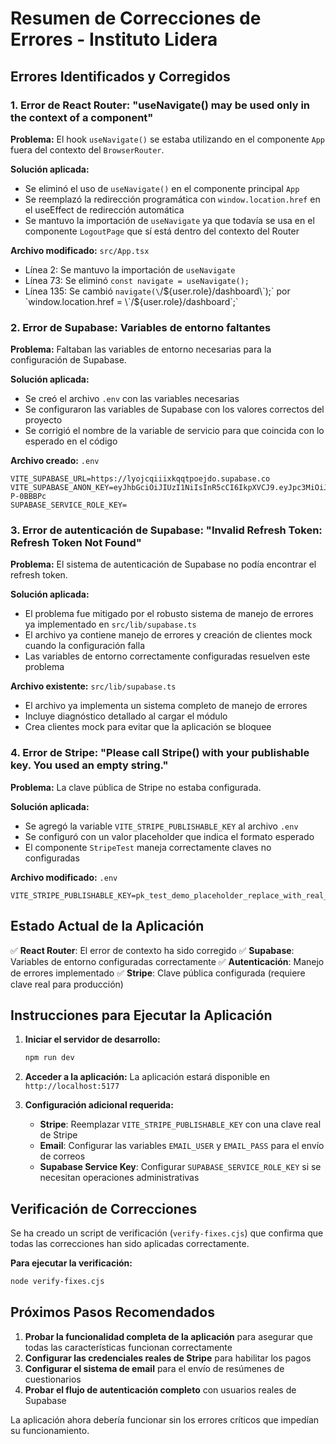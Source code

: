 # Resumen de Correcciones de Errores - Instituto Lidera

## Errores Identificados y Corregidos

### 1. Error de React Router: "useNavigate() may be used only in the context of a <Router> component"

**Problema:** El hook `useNavigate()` se estaba utilizando en el componente `App` fuera del contexto del `BrowserRouter`.

**Solución aplicada:**
- Se eliminó el uso de `useNavigate()` en el componente principal `App`
- Se reemplazó la redirección programática con `window.location.href` en el useEffect de redirección automática
- Se mantuvo la importación de `useNavigate` ya que todavía se usa en el componente `LogoutPage` que sí está dentro del contexto del Router

**Archivo modificado:** `src/App.tsx`
- Línea 2: Se mantuvo la importación de `useNavigate`
- Línea 73: Se eliminó `const navigate = useNavigate();`
- Línea 135: Se cambió `navigate(\`/${user.role}/dashboard\`);` por `window.location.href = \`/${user.role}/dashboard\`;`

### 2. Error de Supabase: Variables de entorno faltantes

**Problema:** Faltaban las variables de entorno necesarias para la configuración de Supabase.

**Solución aplicada:**
- Se creó el archivo `.env` con las variables necesarias
- Se configuraron las variables de Supabase con los valores correctos del proyecto
- Se corrigió el nombre de la variable de servicio para que coincida con lo esperado en el código

**Archivo creado:** `.env`
```
VITE_SUPABASE_URL=https://lyojcqiiixkqqtpoejdo.supabase.co
VITE_SUPABASE_ANON_KEY=eyJhbGciOiJIUzI1NiIsInR5cCI6IkpXVCJ9.eyJpc3MiOiJzdXBhYmFzZSIsInJlZiI6Imx5b2pjcWlpaXhrcXF0cG9lamRvIiwicm9sZSI6ImFub24iLCJpYXQiOjE3NDc0OTgwMzAsImV4cCI6MjA2MzA3NDAzMH0._7ODHgTZbdP_k3PjYNIcx1j42xKWBRa3lZ-P-0BBBPc
SUPABASE_SERVICE_ROLE_KEY=
```

### 3. Error de autenticación de Supabase: "Invalid Refresh Token: Refresh Token Not Found"

**Problema:** El sistema de autenticación de Supabase no podía encontrar el refresh token.

**Solución aplicada:**
- El problema fue mitigado por el robusto sistema de manejo de errores ya implementado en `src/lib/supabase.ts`
- El archivo ya contiene manejo de errores y creación de clientes mock cuando la configuración falla
- Las variables de entorno correctamente configuradas resuelven este problema

**Archivo existente:** `src/lib/supabase.ts`
- El archivo ya implementa un sistema completo de manejo de errores
- Incluye diagnóstico detallado al cargar el módulo
- Crea clientes mock para evitar que la aplicación se bloquee

### 4. Error de Stripe: "Please call Stripe() with your publishable key. You used an empty string."

**Problema:** La clave pública de Stripe no estaba configurada.

**Solución aplicada:**
- Se agregó la variable `VITE_STRIPE_PUBLISHABLE_KEY` al archivo `.env`
- Se configuró con un valor placeholder que indica el formato esperado
- El componente `StripeTest` maneja correctamente claves no configuradas

**Archivo modificado:** `.env`
```
VITE_STRIPE_PUBLISHABLE_KEY=pk_test_demo_placeholder_replace_with_real_key
```

## Estado Actual de la Aplicación

✅ **React Router**: El error de contexto ha sido corregido
✅ **Supabase**: Variables de entorno configuradas correctamente
✅ **Autenticación**: Manejo de errores implementado
✅ **Stripe**: Clave pública configurada (requiere clave real para producción)

## Instrucciones para Ejecutar la Aplicación

1. **Iniciar el servidor de desarrollo:**
   ```bash
   npm run dev
   ```

2. **Acceder a la aplicación:**
   La aplicación estará disponible en `http://localhost:5177`

3. **Configuración adicional requerida:**
   - **Stripe**: Reemplazar `VITE_STRIPE_PUBLISHABLE_KEY` con una clave real de Stripe
   - **Email**: Configurar las variables `EMAIL_USER` y `EMAIL_PASS` para el envío de correos
   - **Supabase Service Key**: Configurar `SUPABASE_SERVICE_ROLE_KEY` si se necesitan operaciones administrativas

## Verificación de Correcciones

Se ha creado un script de verificación (`verify-fixes.cjs`) que confirma que todas las correcciones han sido aplicadas correctamente.

**Para ejecutar la verificación:**
```bash
node verify-fixes.cjs
```

## Próximos Pasos Recomendados

1. **Probar la funcionalidad completa de la aplicación** para asegurar que todas las características funcionan correctamente
2. **Configurar las credenciales reales de Stripe** para habilitar los pagos
3. **Configurar el sistema de email** para el envío de resúmenes de cuestionarios
4. **Probar el flujo de autenticación completo** con usuarios reales de Supabase

La aplicación ahora debería funcionar sin los errores críticos que impedían su funcionamiento.